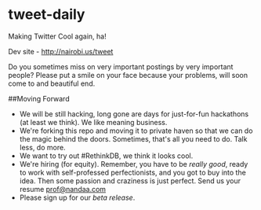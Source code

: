 # tweet-daily
Making Twitter Cool again, ha!

Dev site - http://nairobi.us/tweet

Do you sometimes miss on very important postings by very important people? Please put a smile on your face because your problems, will soon come to and beautiful end.

##Moving Forward
* We will be still hacking, long gone are days for just-for-fun hackathons (at least we think). We like meaning business.
* We're forking this repo and moving it to private haven so that we can do the magic behind the doors. Sometimes, that's all you need to do. Talk less, do more.
* We want to try out #RethinkDB, we think it looks cool.
* We're hiring (for equity). Remember, you have to be *really good*, ready to work with self-professed perfectionists, and you got to buy into the idea. Then some passion and craziness is just perfect. Send us your resume prof@nandaa.com
* Please sign up for our  *beta release*.